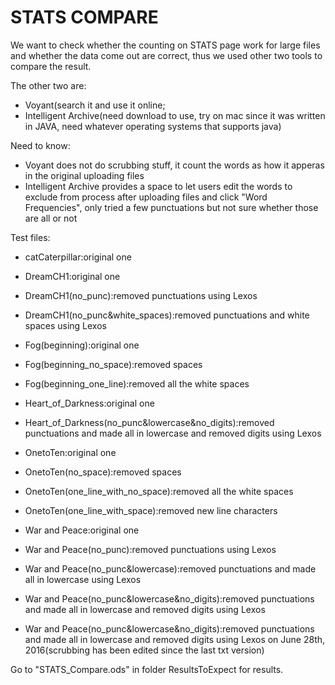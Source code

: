 # STATS COMPARE

We want to check whether the counting on STATS page work for large files and whether the data come out are correct, thus we used other two tools to compare the result.

The other two are: 
- Voyant(search it and use it online;
- Intelligent Archive(need download to use, try on mac since it was written in JAVA, need whatever operating systems that supports java)

Need to know:
- Voyant does not do scrubbing stuff, it count the words as how it apperas in the original uploading files
- Intelligent Archive provides a space to let users edit the words to exclude from process after uploading files and click "Word Frequencies", only tried a few punctuations but not sure whether those are all or not


Test files:
- catCaterpillar:original one

- DreamCH1:original one
- DreamCH1(no_punc):removed punctuations using Lexos
- DreamCH1(no_punc&white_spaces):removed punctuations and white spaces using Lexos

- Fog(beginning):original one
- Fog(beginning_no_space):removed spaces
- Fog(beginning_one_line):removed all the white spaces

- Heart_of_Darkness:original one
- Heart_of_Darkness(no_punc&lowercase&no_digits):removed punctuations and made all in lowercase and removed digits using Lexos

- OnetoTen:original one
- OnetoTen(no_space):removed spaces
- OnetoTen(one_line_with_no_space):removed all the white spaces
- OnetoTen(one_line_with_space):removed new line characters

- War and Peace:original one
- War and Peace(no_punc):removed punctuations using Lexos
- War and Peace(no_punc&lowercase):removed punctuations and made all in lowercase using Lexos
- War and Peace(no_punc&lowercase&no_digits):removed punctuations and made all in lowercase and removed digits using Lexos
- War and Peace(no_punc&lowercase&no_digits):removed punctuations and made all in lowercase and removed digits using Lexos on June 28th, 2016(scrubbing has been edited since the last txt version)


Go to "STATS_Compare.ods" in folder ResultsToExpect for results.




